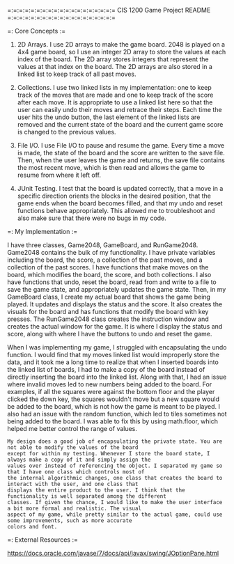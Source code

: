 =:=:=:=:=:=:=:=:=:=:=:=:=:=:=:=:=:=:=
CIS 1200 Game Project README
=:=:=:=:=:=:=:=:=:=:=:=:=:=:=:=:=:=:=


=: Core Concepts :=


  1. 2D Arrays. I use 2D arrays to make the game board. 2048 is played on a 4x4 game board,
     so I use an integer 2D array to store the values at each index of the board. The 2D array
     stores integers that represent the values at that index on the board. The 2D arrays are also
     stored in a linked list to keep track of all past moves.


  2. Collections. I use two linked lists in my implementation: one to keep track of the moves that
     are made and one to keep track of the score after each move. It is appropriate to use a linked
     list here so that the user can easily undo their moves and retrace their steps. Each time the user
     hits the undo button, the last element of the linked lists are removed and the current state of the
     board and the current game score is changed to the previous values.

  3. File I/O. I use File I/O to pause and resume the game. Every time a move is made, the state of the board
     and the score are written to the save file. Then, when the user leaves the game and returns, the save file
     contains the most recent move, which is then read and allows the game to resume from where it left off.


  4. JUnit Testing. I test that the board is updated correctly, that a move in a specific direction orients the
     blocks in the desired position, that the game ends when the board becomes filled, and that my undo and reset
     functions behave appropriately. This allowed me to troubleshoot and also make sure that there were no bugs in
     my code.


=: My Implementation :=


  I have three classes, Game2048, GameBoard, and RunGame2048. Game2048 contains the bulk of my functionality.
  I have private variables including the board, the score, a collection of the past moves, and a collection
  of the past scores. I have functions that make moves on the board, which modifies the board, the score, and both
  collections. I also have functions that undo, reset the board, read from and write to a file to save the game state,
  and appropriately updates the game state. Then, in my GameBoard class, I create my actual board that shows the game
  being played. It updates and displays the status and the score. It also creates the visuals for the board and has
  functions that modify the board with key presses. The RunGame2048 class creates the instruction window and creates
  the actual window for the game. It is where I display the status and score, along with where I have the buttons
  to undo and reset the game.

  When I was implementing my game, I struggled with encapsulating the undo function. I would find that my
  moves linked list would improperly store the data, and it took me a long time to realize that when I inserted
  boards into the linked list of boards, I had to make a copy of the board instead of directly inserting the board
  into the linked list. Along with that, I had an issue where invalid moves led to new numbers being added to the
  board. For examples, if all the squares were against the bottom floor and the player clicked the down key, the
  squares wouldn't move but a new square would be added to the board, which is not how the game is meant to be played.
  I also had an issue with the random function, which led to tiles sometimes not being added to the board. I was able
  to fix this by using math.floor, which helped me better control the range of values.

    My design does a good job of encapsulating the private state. You are not able to modify the values of the board
    except for within my testing. Whenever I store the board state, I always make a copy of it and simply assign the
    values over instead of referencing the object. I separated my game so that I have one class which controls most of
    the internal algorithmic changes, one class that creates the board to interact with the user, and one class that
    displays the entire product to the user. I think that the functionality is well separated among the different
    classes. If given the chance, I would like to make the user interface a bit more formal and realistic. The visual
    aspect of my game, while pretty similar to the actual game, could use some improvements, such as more accurate
    colors and font.


=: External Resources :=


https://docs.oracle.com/javase/7/docs/api/javax/swing/JOptionPane.html

